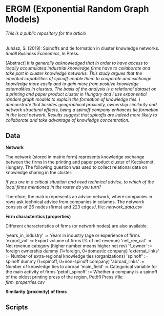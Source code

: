 # ERGM (Exponential Random Graph Models)

###### This is a public repository for the article

Juhász, S. (2019): Spinoffs and tie formation in cluster knowledge networks. *Small Business Economics*, In Press. 

[Abstract]
*It is generally acknowledged that in order to have access to locally accumulated industrial knowledge firms have to collaborate and take part in cluster knowledge networks. This study argues that the inherited capabilities of spinoff enable them to cooperate and exchange knowledge more easily and to gain more from positive knowledge externalities in clusters. The basis of the analysis is a relational dataset on a printing and paper product cluster in Hungary and I use exponential random graph models to explain the formation of knowledge ties. I demonstrate that besides geographical proximity, ownership similarity and network structural effects, being a spinoff company enhances tie formation in the local network. Results suggest that spinoffs are indeed more likely to collaborate and take advantage of knowledge concentration.*

## Data


**Network**

The network (stored in matrix form) represents knowledge exchange between the firms in the printing and paper product cluster of Kecskemét, Hungary. 
The following question was used to collect relational data on knowledge sharing in the cluster:

*If you are in a critical situation and need technical advice, to which of the local firms mentioned in the roster do you turn?*

Therefore, the matrix represents an advice network, where companies in rows ask technical advice from companies in columns.
The networrk consists of 26 nodes (firms) and 223 edges.\ file: *network_data.csv*


**Firm characteritics (properties)**

Different characteristics of firms (or network nodes) are also available.

'years_in_industry' := Years in industry (age or experience of firms
\'export_vol' := Export volume of firms (% of net revenue)
\'net_rev_cat' := Net revenue category (higher number means higher net rev)
\'f_owner' := foreign ownership dummy (1=foreign, 0=domestic company)
\'external_links' := Number of extra-regional knowledge ties (organizations)
\'spinoff' := spinoff dummy (1=spinoff, 0=non-spinoff company)
\'abroad_links' := Number of knowledge ties to abroad
\'main_field' := Categorical variable for the main activity of firms
\'petofi_spinoff' := Whether a company is a spinoff of the oldest printing press of the region, Petőfi Press
\file: *firm_properties.csv*




**Similarity (proximity) of firms**



## Scripts

